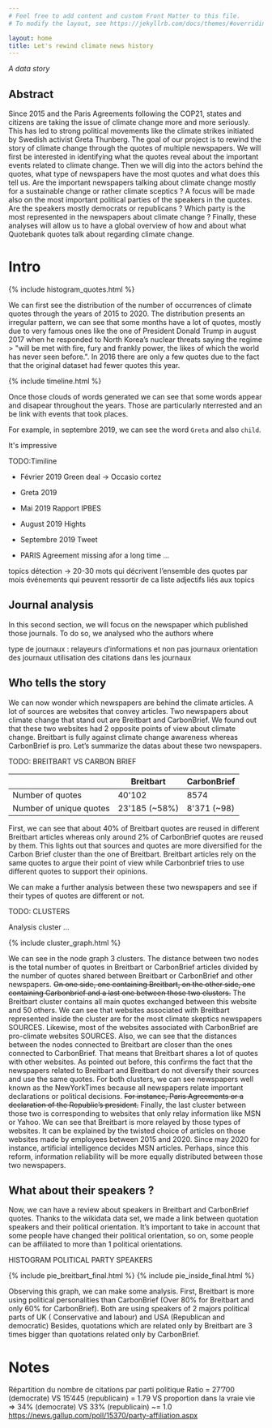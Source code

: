 ```yaml
---
# Feel free to add content and custom Front Matter to this file.
# To modify the layout, see https://jekyllrb.com/docs/themes/#overriding-theme-defaults

layout: home
title: Let's rewind climate news history
---
```


*A data story*

## Abstract

Since 2015 and the Paris Agreements following the COP21, states and citizens are taking the issue of climate change more and more seriously. This has led to strong political movements like the climate strikes initiated by Swedish activist Greta Thunberg. The goal of our project is to rewind the story of climate change through the quotes of multiple newspapers. We will first be interested in identifying what the quotes reveal about the important events related to climate change. Then we will dig into the actors behind the quotes, what type of newspapers have the most quotes and what does this tell us. Are the important newspapers talking about climate change mostly for a sustainable change or rather climate sceptics ?  A focus will be made also on the most important political parties of the speakers in the quotes. Are the speakers mostly democrats or republicans ? Which party is the most represented in the newspapers about climate change ? Finally, these analyses will allow us to have a global overview of how and about what Quotebank quotes talk about regarding climate change. 

# Intro

{% include histogram_quotes.html %}

We can first see the distribution of the number of occurrences of climate quotes through the years of 2015 to 2020. The distribution presents an irregular pattern, we can see that some months have a lot of quotes, mostly due to very famous ones like the one of President Donald Trump in august 2017 when he responded to North Korea’s nuclear threats saying the regime > "will be met with fire, fury and frankly power, the likes of which the world has never seen before.". In 2016 there are only a few quotes due to the fact that the original dataset had fewer quotes this year. 

{% include timeline.html %}



Once those clouds of words generated we can see that some words appear and disapear throughout the years.
Those are particularly nterrested and an be link with events that took places.

For example, in septembre 2019, we can see the word `Greta` and also `child`.

It's impressive 

TODO:Timiline
- Février 2019
  Green deal -> Occasio cortez
- Greta  2019

- Mai 2019
  Rapport IPBES
- August 2019
  Hights 
- Septembre 2019
  Tweet 

- PARIS Agreement missing afor a long time ...

topics détection → 20-30 mots qui décrivent l’ensemble des quotes par mois 
événements qui peuvent ressortir de ca 
liste adjectifs liés aux topics

## Journal analysis

In this second section, we will focus on the newspaper which published those journals. To do so, we analysed who the authors where 



type de journaux : relayeurs d’informations et non pas journaux 
orientation des journaux 
utilisation des citations dans les journaux 

## Who tells the story

We can now wonder which newspapers are behind the climate articles. A lot of sources are websites that convey articles. Two newspapers about climate change that stand out are Breitbart and CarbonBrief. We found out that these two websites had 2 opposite points of view about climate change. Breitbart is fully against climate change awareness whereas CarbonBrief is pro. Let’s summarize the datas about these two newspapers. 

TODO: BREITBART VS CARBON BRIEF

| | Breitbart | CarbonBrief |
|-|-----------|-------------|
| Number of quotes | 40'102 | 8574 |
| Number of unique quotes | 23'185 (~58%) | 8'371 (~98) |

First, we can see that about 40% of Breitbart quotes are reused in different Breitbart articles whereas only around 2% of CarbonBrief quotes are reused by them. This lights out that sources and quotes are more diversified for the Carbon Brief cluster than the one of Breitbart. Breitbart articles rely on the same quotes to argue their point of view while Carbonbrief tries to use different quotes to support their opinions.  

We can make a further analysis between these two newspapers and see if their types of quotes are different or not. 

TODO: CLUSTERS 

Analysis cluster … 

{% include cluster_graph.html %}

We can see in the node graph 3 clusters. The distance between two nodes is the total number of quotes in Breitbart or CarbonBrief articles divided by the number of quotes shared between Breitbart or CarbonBrief and other newspapers.  ~~On one side, one containing Breitbart, on the other side, one containing Carbonbrief and a last one between those two clusters.~~ The Breitbart cluster contains all main quotes exchanged between this website and 50 others. We can see that websites associated with Breitbart represented inside the cluster are for the most climate skeptics newspapers SOURCES. Likewise, most of the websites associated with CarbonBrief are pro-climate websites SOURCES. Also, we can see that the distances between the nodes connected to Breitbart are closer than the ones connected to CarbonBrief. That means that Breitbart shares a lot of quotes with other websites. As pointed out before, this confirms the fact that the newspapers related to Breitbart and Breitbart do not diversify their sources and use the same quotes. For both clusters, we can see newspapers well known as the NewYorkTimes because all newspapers relate important declarations or political decisions. ~~For instance, Paris Agreements or a declaration of the Republic’s president.~~ Finally, the last cluster between those two is corresponding to websites that only relay information like MSN or Yahoo. We can see that Breitbart is more relayed by those types of websites. It can be explained by the twisted choice of articles on those websites made by employees between 2015 and 2020. Since may 2020 for instance, artificial intelligence decides MSN articles. Perhaps, since this reform, information reliability will be more equally distributed between those two newspapers.  


## What about their speakers ? 

Now, we can have a review about speakers in Breitbart and CarbonBrief quotes. Thanks to the wikidata data set, we made a link between quotation speakers and their political orientation. It’s important to take in account that some people have changed their political orientation, so on, some people can be affiliated to more than 1 political orientations. 

HISTOGRAM POLITICAL PARTY SPEAKERS 

{% include pie_breitbart_final.html %}
{% include pie_inside_final.html %}
 
Observing this graph, we can make some analysis. First, Breitbart is more using political personalities than CarbonBrief (Over 80% for Breitbart and only 60% for CarbonBrief). 
Both are using speakers of 2 majors political parts of UK ( Conservative and labour) and USA (Republican and democratic)
Besides, quotations which are related only by Breitbart are 3 times bigger than quotations related only by CarbonBrief.

# Notes










Répartition du nombre de citations par parti politique
Ratio = 27’700 (democrate) VS 15’445 (republicain) = 1.79 VS proportion dans la vraie vie => 34% (democrate) VS 33% (republicain) ~= 1.0
https://news.gallup.com/poll/15370/party-affiliation.aspx
